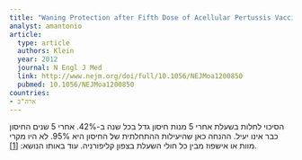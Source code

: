 ```yaml
---
title: "Waning Protection after Fifth Dose of Acellular Pertussis Vaccine in Children"
analyst: amantonio
article:
  type: article
  authors: Klein
  year: 2012
  journal: N Engl J Med
  link: http://www.nejm.org/doi/full/10.1056/NEJMoa1200850
  pubmed: 10.1056/NEJMoa1200850
countries:
- ארה"ב
---
```


הסיכוי לחלות בשעלת אחרי 5 מנות חיסון גדל בכל שנה ב-42%. אחרי 5 שנים החיסון כבר אינו יעיל. ההנחה כאן שהיעילות ההתחלתית של החיסון היא 95%.
לא היו מקרי מוות או אישפוז מבין כל חולי השעלת בצפון קליפורניה.
עוד באותו הנושא: [[1]](https://www.ncbi.nlm.nih.gov/pubmed/17443462).

